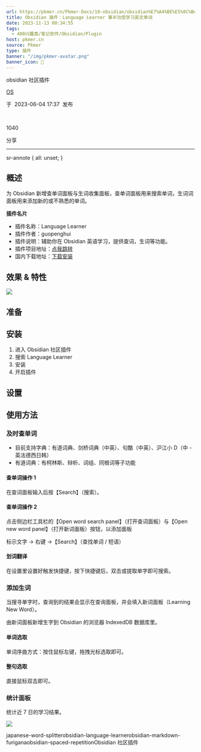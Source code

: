 ```yaml
---
url: https://pkmer.cn/Pkmer-Docs/10-obsidian/obsidian%E7%A4%BE%E5%8C%BA%E6%8F%92%E4%BB%B6/obsidian-language-learner/
title: Obsidian 插件：Language Learner 事半功倍学习英文单词
date: 2023-11-13 00:34:55
tags:
  - 400兴趣类/笔记软件/Obsidian/Plugin
host: pkmer.cn
source: Pkmer
type: 插件
banner: "/img/pkmer-avatar.png"
banner_icon: 🔖
---
```

<div class="menu-toggle"> <SidebarToggle client:idle ></SidebarToggle> </div>

obsidian 社区插件

[OS](https://pkmer.cn/authors/os)

于  2023-06-04 17:37  发布

 

1040

分享

* * *

sr-annote { all: unset; }

## 概述

为 Obsidian 新增查单词面板与生词收集面板，查单词面板用来搜索单词，生词词面板用来添加新的或不熟悉的单词。

**插件名片**

*   插件名称：Language Learner
*   插件作者：guopenghui
*   插件说明：辅助你在 Obsidian 英语学习，提供查词，生词等功能。
*   插件项目地址：[点我跳转](https://github.com/guopenghui/obsidian-language-learner)
*   国内下载地址：[下载安装](https://pkmer.cn/products/plugin/pluginMarket/?obsidian-language-learner)

## 效果 & 特性

![](https://cdn.pkmer.cn/images/b50801650322a416bb4ef9b9acfc5681_MD5.png!pkmer)

## 准备

## 安装

1.  进入 Obsidian 社区插件
2.  搜索 Language Learner
3.  安装
4.  开启插件

## 设置

## 使用方法

### 及时查单词

*   目前支持字典：有道词典、剑桥词典（中英）、句酷（中英）、沪江小 D（中 - 英法德西日韩）
*   有道词典：有柯林斯、辩析、词组、同根词等子功能

#### 查单词操作 1

在查词面板输入后按【Search】（搜索）。

#### 查单词操作 2

点击侧边栏工具栏的【Open word search panel】（打开查词面板）与【Open new word panel】（打开新词面板）按钮，以添加面板

标示文字 → 右键 →【Search】（查找单词 / 短语）

#### 划词翻译

在设置里设置好触发快捷键，按下快捷键后，双击或提取单字即可搜索。

### 添加生词

当搜寻单字时，查询到的结果会显示在查询面板，并会填入新词面板（Learning New Word）。

由新词面板新增生字到 Obsidian 的浏览器 IndexedDB 数据库里。

#### 单词选取

单词序曲方式：按住鼠标左键，拖拽光标选取即可。

#### 整句选取

直接鼠标双击即可。

### 统计面板

统计近 7 日的学习结果。

![](https://cdn.pkmer.cn/images/abc76970241b39177e0cca101046d36d_MD5.png!pkmer)

japanese-word-splitterobsidian-language-learnerobsidian-markdown-furiganaobsidian-spaced-repetitionObsidian 社区插件